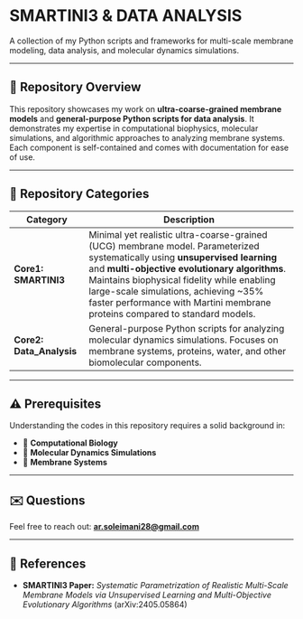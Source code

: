 # SMARTINI3 & DATA ANALYSIS 

A collection of my Python scripts and frameworks for multi-scale membrane modeling, data analysis, and molecular dynamics simulations.  

---

## 📂 Repository Overview

This repository showcases my work on **ultra-coarse-grained membrane models** and **general-purpose Python scripts for data analysis**. It demonstrates my expertise in computational biophysics, molecular simulations, and algorithmic approaches to analyzing membrane systems. Each component is self-contained and comes with documentation for ease of use.  

---

## 🧩 Repository Categories

| Category | Description |
|-----------|--------------|
| **Core1: SMARTINI3** | Minimal yet realistic ultra-coarse-grained (UCG) membrane model. Parameterized systematically using **unsupervised learning** and **multi-objective evolutionary algorithms**. Maintains biophysical fidelity while enabling large-scale simulations, achieving ~35% faster performance with Martini membrane proteins compared to standard models. |
| **Core2: Data_Analysis** | General-purpose Python scripts for analyzing molecular dynamics simulations. Focuses on membrane systems, proteins, water, and other biomolecular components. |

---

## ⚠️ Prerequisites

Understanding the codes in this repository requires a solid background in:  

- 🧬 **Computational Biology**  
- 🧪 **Molecular Dynamics Simulations**  
- 🌊 **Membrane Systems**  

---

## ✉️ Questions


Feel free to reach out: **ar.soleimani28@gmail.com**
 

---

## 📖 References

- **SMARTINI3 Paper:** *Systematic Parametrization of Realistic Multi-Scale Membrane Models via Unsupervised Learning and Multi-Objective Evolutionary Algorithms* (arXiv:2405.05864)  
